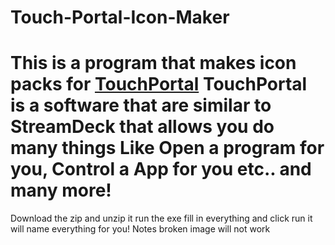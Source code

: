 # Touch-Portal-Icon-Maker
This is a program that makes icon packs for [TouchPortal](https://www.touch-portal.com/)
TouchPortal is a software that are similar to StreamDeck that allows you do many things
Like Open a program for you, Control a App for you etc.. and many more!
======


Download the zip and unzip it
run the exe
fill in everything
and click run it will name everything for you!
Notes broken image will not work
